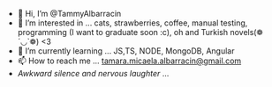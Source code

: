 - 👋 Hi, I’m @TammyAlbarracin 
- 👀 I’m interested in ... cats, strawberries, coffee, manual testing, programming (I want to graduate soon :c), oh and Turkish novels(❁´◡`❁) <3
- 🌱 I’m currently learning ... JS,TS, NODE, MongoDB, Angular
- 📫 How to reach me ... tamara.micaela.albarracin@gmail.com
- *Awkward silence and nervous laughter <in Spanish>*...

